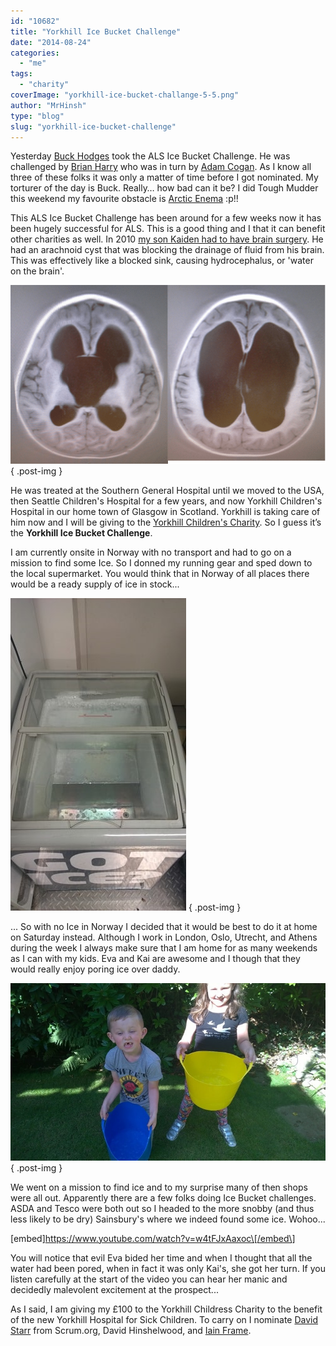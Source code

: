 ```yaml
---
id: "10682"
title: "Yorkhill Ice Bucket Challenge"
date: "2014-08-24"
categories: 
  - "me"
tags: 
  - "charity"
coverImage: "yorkhill-ice-bucket-challange-5-5.png"
author: "MrHinsh"
type: "blog"
slug: "yorkhill-ice-bucket-challenge"
---
```


Yesterday [Buck Hodges](http://blogs.msdn.com/b/buckh/archive/2014/08/21/the-als-ice-bucket-challenge.aspx) took the ALS Ice Bucket Challenge. He was challenged by [Brian Harry](http://blogs.msdn.com/b/bharry/archive/2014/08/19/als-ice-bucket-challenge.aspx) who was in turn by [Adam Cogan](https://www.youtube.com/watch?v=P_4FM9laAl0). As I know all three of these folks it was only a matter of time before I got nominated. My torturer of the day is Buck. Really… how bad can it be? I did Tough Mudder this weekend my favourite obstacle is [Arctic Enema](https://toughmudder.co.uk/obstacles/arctic-enema) :p!!

This ALS Ice Bucket Challenge has been around for a few weeks now it has been hugely successful for ALS. This is a good thing and I that it can benefit other charities as well. In 2010 [my son Kaiden had to have brain surgery](http://kaiden.hinshelwood.com/2010/07/operation.html). He had an arachnoid cyst that was blocking the drainage of fluid from his brain. This was effectively like a blocked sink, causing hydrocephalus, or 'water on the brain'.

![kaiden-hinshelwood-arachnoid-cyst-hydrocephalus](images/kaiden-hinshelwood-arachnoid-cyst-hydrocephalus-794x450-3-4.png)
{ .post-img }

He was treated at the Southern General Hospital until we moved to the USA, then Seattle Children's Hospital for a few years, and now Yorkhill Children's Hospital in our home town of Glasgow in Scotland. Yorkhill is taking care of him now and I will be giving to the [Yorkhill Children's Charity](http://www.yorkhill.org/). So I guess it’s the **Yorkhill Ice Bucket Challenge**.

I am currently onsite in Norway with no transport and had to go on a mission to find some Ice. So I donned my running gear and sped down to the local supermarket. You would think that in Norway of all places there would be a ready supply of ice in stock...

![clip_image001](images/clip-image001-1-1.jpg "clip_image001")
{ .post-img }

... So with no Ice in Norway I decided that it would be best to do it at home on Saturday instead. Although I work in London, Oslo, Utrecht, and Athens during the week I always make sure that I am home for as many weekends as I can with my kids. Eva and Kai are awesome and I though that they would really enjoy poring ice over daddy.

![clip_image002](images/clip-image002-2-2.jpg "clip_image002")
{ .post-img }

We went on a mission to find ice and to my surprise many of then shops were all out. Apparently there are a few folks doing Ice Bucket challenges. ASDA and Tesco were both out so I headed to the more snobby (and thus less likely to be dry) Sainsbury's where we indeed found some ice. Wohoo...

\[embed\]https://www.youtube.com/watch?v=w4tFJxAaxoc\[/embed\]

You will notice that evil Eva bided her time and when I thought that all the water had been pored, when in fact it was only Kai's, she got her turn. If you listen carefully at the start of the video you can hear her manic and decidedly malevolent excitement at the prospect...

As I said, I am giving my £100 to the Yorkhill Childress Charity to the benefit of the new Yorkhill Hospital for Sick Children. To carry on I nominate [David Starr](http://courses.scrum.org/about/david-starr) from Scrum.org, David Hinshelwood, and [Iain Frame](http://uk.linkedin.com/pub/iain-frame/0/558/b77).



